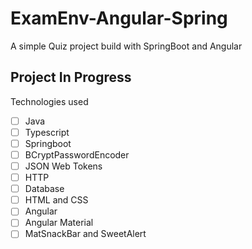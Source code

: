 # ExamEnv-Angular-Spring
A simple Quiz project build with SpringBoot and Angular
## Project In Progress
Technologies used
+ [ ] Java
+ [ ] Typescript
+ [ ] Springboot
+ [ ] BCryptPasswordEncoder
+ [ ] JSON Web Tokens
+ [ ] HTTP
+ [ ] Database
+ [ ] HTML and CSS
+ [ ] Angular
+ [ ] Angular Material
+ [ ] MatSnackBar and SweetAlert